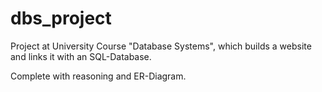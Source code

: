 # dbs_project
Project at University Course "Database Systems", which builds a website and links it with an SQL-Database.

Complete with reasoning and ER-Diagram.
